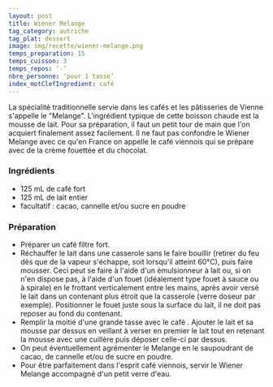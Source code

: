 ```yaml
---
layout: post
title: Wiener Melange
tag_category: autriche
tag_plat: dessert
image: img/recette/wiener-melange.png
temps_preparation: 15
temps_cuisson: 3
temps_repos: ‘-‘
nbre_personne: ‘pour 1 tasse’
index_motClefIngredient: café
---
```

La spécialité traditionnelle servie dans les cafés et les pâtisseries de Vienne s'appelle le "Melange". L'ingrédient typique de cette boisson chaude est la mousse de lait. Pour sa préparation, il faut un petit tour de main que l'on acquiert finalement assez facilement. Il ne faut pas confondre le Wiener Melange avec ce qu'en France on appelle le café viennois qui se prépare avec de la crème fouettée et du chocolat.

### Ingrédients
* 125 mL de café fort
* 125 mL de lait entier
* facultatif : cacao, cannelle et/ou sucre en poudre

### Préparation
* Préparer un café filtre fort.
* Réchauffer le lait dans une casserole sans le faire bouillir (retirer du feu dès que de la vapeur s'échappe, soit lorsqu'il atteint 60°C), puis faire mousser. Ceci peut se faire à l'aide d'un émulsionneur à lait ou, si on n'en dispose pas, à l'aide d'un fouet (idéalement type fouet à sauce ou à spirale) en le frottant verticalement entre les mains, après avoir versé le lait dans un contenant plus étroit que la casserole (verre doseur par exemple). Positionner le fouet juste sous la surface du lait, il ne doit pas reposer au fond du contenant.
* Remplir la moitié d'une grande tasse avec le café . Ajouter le lait et sa mousse par dessus en veillant à verser en premier le lait tout en retenant la mousse avec une cuillère puis déposer celle-ci par dessus.
* On peut éventuellement agrémenter le Melange en le saupoudrant de cacao, de cannelle et/ou de sucre en poudre.
* Pour être parfaitement dans l'esprit café viennois, servir le Wiener Melange accompagné d'un petit verre d'eau.
